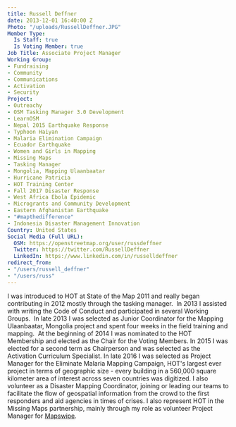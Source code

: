 ```yaml
---
title: Russell Deffner
date: 2013-12-01 16:40:00 Z
Photo: "/uploads/RussellDeffner.JPG"
Member Type:
  Is Staff: true
  Is Voting Member: true
Job Title: Associate Project Manager
Working Group:
- Fundraising
- Community
- Communications
- Activation
- Security
Project:
- Outreachy
- OSM Tasking Manager 3.0 Development
- LearnOSM
- Nepal 2015 Earthquake Response
- Typhoon Haiyan
- Malaria Elimination Campaign
- Ecuador Earthquake
- Women and Girls in Mapping
- Missing Maps
- Tasking Manager
- Mongolia, Mapping Ulaanbaatar
- Hurricane Patricia
- HOT Training Center
- Fall 2017 Disaster Response
- West Africa Ebola Epidemic
- Microgrants and Community Development
- Eastern Afghanistan Earthquake
- "#mapthedifference"
- Indonesia Disaster Management Innovation
Country: United States
Social Media (Full URL):
  OSM: https://openstreetmap.org/user/russdeffner
  Twitter: https://twitter.com/RussellDeffner
  LinkedIn: https://www.linkedin.com/in/russelldeffner
redirect_from:
- "/users/russell_deffner"
- "/users/russ"
---
```


<p>I was introduced to HOT at State of the Map 2011 and really began contributing in 2012 mostly through the tasking manager.&nbsp; In 2013 I assisted with writing the Code of Conduct and participated in several Working Groups.&nbsp; In late 2013 I was selected as Junior Coordinator for the Mapping Ulaanbaatar, Mongolia project and spent four weeks in the field training and mapping.&nbsp; At the beginning of 2014 I was nominated to the HOT Membership and elected as the Chair for the Voting Members. In 2015 I was elected for a second term as Chairperson and was selected as the Activation Curriculum Specialist. In late 2016 I was selected as Project Manager for the Eliminate Malaria Mapping Campaign, HOT's largest ever project in terms of geographic size - every building in a 560,000 square kilometer area of interest across seven countries was digitized. I also volunteer as a Disaster Mapping Coordinator, joining or leading our teams to facilitate the flow of geospatial information from the crowd to the first responders and aid agencies in times of crises. I also represent HOT in the Missing Maps partnership, mainly through my role as volunteer Project Manager for <a href="http://mapswipe.org/">Mapswipe</a>.</p>
